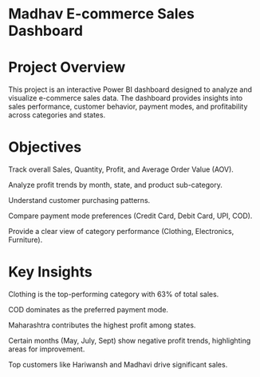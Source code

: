 # Madhav E-commerce Sales Dashboard <br>
# Project Overview <br>
This project is an interactive Power BI dashboard designed to analyze and visualize e-commerce sales data. The dashboard provides insights into sales performance, customer behavior, payment modes, and profitability across categories and states. <br>
# Objectives
Track overall Sales, Quantity, Profit, and Average Order Value (AOV). <br>

Analyze profit trends by month, state, and product sub-category.<br>

Understand customer purchasing patterns.<br>

Compare payment mode preferences (Credit Card, Debit Card, UPI, COD). <br>

Provide a clear view of category performance (Clothing, Electronics, Furniture). <br>
# Key Insights <br>
Clothing is the top-performing category with 63% of total sales. <br>

COD dominates as the preferred payment mode. <br>

Maharashtra contributes the highest profit among states.<br>

Certain months (May, July, Sept) show negative profit trends, highlighting areas for improvement.<br>

Top customers like Hariwansh and Madhavi drive significant sales.<br>


